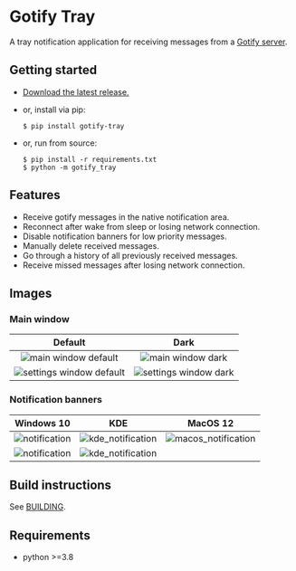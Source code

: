 # Gotify Tray


A tray notification application for receiving messages from a [Gotify server](https://github.com/gotify/server).


## Getting started


- [Download the latest release.](https://github.com/seird/gotify-tray/releases/latest)

- or, install via pip:
    ```shell
    $ pip install gotify-tray
    ```

- or, run from source:
    ```shell
    $ pip install -r requirements.txt
    $ python -m gotify_tray
    ```


## Features

- Receive gotify messages in the native notification area.
- Reconnect after wake from sleep or losing network connection.
- Disable notification banners for low priority messages.
- Manually delete received messages.
- Go through a history of all previously received messages.
- Receive missed messages after losing network connection.


## Images


### Main window

Default                                         |  Dark                                                      
:-------------------------------------------------:|:---------------------------------------------------------:
![main window default](https://raw.githubusercontent.com/seird/gotify-tray/develop/images/main_default.png)            |  ![main window dark](https://raw.githubusercontent.com/seird/gotify-tray/develop/images/main_dark.png)      
![settings window default](https://raw.githubusercontent.com/seird/gotify-tray/develop/images/settings_default.png)    |  ![settings window dark](https://raw.githubusercontent.com/seird/gotify-tray/develop/images/settings_dark.png)  


### Notification banners

Windows 10                                         |  KDE                                                      |  MacOS 12
:-------------------------------------------------:|:---------------------------------------------------------:|:---------------------------------------------------------:
![notification](https://raw.githubusercontent.com/seird/gotify-tray/develop/images/notification.png)            |  ![kde_notification](https://raw.githubusercontent.com/seird/gotify-tray/develop/images/kde_notification.png)      |  ![macos_notification](https://raw.githubusercontent.com/seird/gotify-tray/develop/images/macos_notification.png)
![notification](https://raw.githubusercontent.com/seird/gotify-tray/develop/images/notification_centre.png)     |  ![kde_notification](https://raw.githubusercontent.com/seird/gotify-tray/develop/images/kde_notification_centre.png) |  


## Build instructions

See [BUILDING](BUILDING.md).


## Requirements

- python >=3.8
